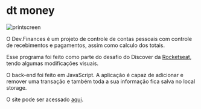 # dt money
![printscreen](https://user-images.githubusercontent.com/53675070/118331510-2405d200-b4df-11eb-9d08-3576b82cfaeb.png)

O Dev.Finances é um projeto de controle de contas pessoais com controle de recebimentos e pagamentos, assim como calculo dos totais. <br/>

Esse programa foi feito como parte do desafio do Discover da [Rocketseat](https://rocketseat.com.br), tendo algumas modificações visuais.

O back-end foi feito em JavaScript. A aplicação é capaz de adicionar e remover uma transação e também toda a sua informação fica salva no local storage.

O site pode ser acessado [aqui](https://carryaestranha.github.io/devFinance/).
